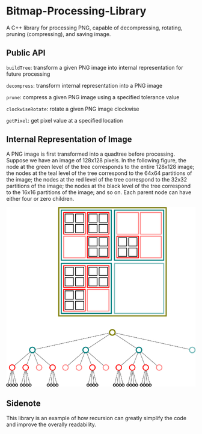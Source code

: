 # Bitmap-Processing-Library

A C++ library for processing PNG, capable of decompressing, rotating, pruning (compressing), and saving image.

## Public API

`buildTree`: transform a given PNG image into internal representation for future processing

`decompress`: transform internal representation into a PNG image

`prune`: compress a given PNG image using a specified tolerance value

`clockwiseRotate`: rotate a given PNG image clockwise

`getPixel`: get pixel value at a specified location

## Internal Representation of Image

A PNG image is first transformed into a quadtree before processing. Suppose we have an image of 128x128 pixels. In the following figure, the node at the green level of the tree corresponds to the entire 128x128 image; the nodes at the teal level of the tree correspond to the 64x64 partitions of the image; the nodes at the red level of the tree correspond to the 32x32 partitions of the image; the nodes at the black level of the tree correspond to the 16x16 partitions of the image; and so on. Each parent node can have either four or zero children.

![represent bitmap as quadtree](https://github.com/YuanjieZhao/Bitmap-Processor/blob/master/represent_bitmap_as_quadtree.svg)

## Sidenote

This library is an example of how recursion can greatly simplify the code and improve the overally readability.